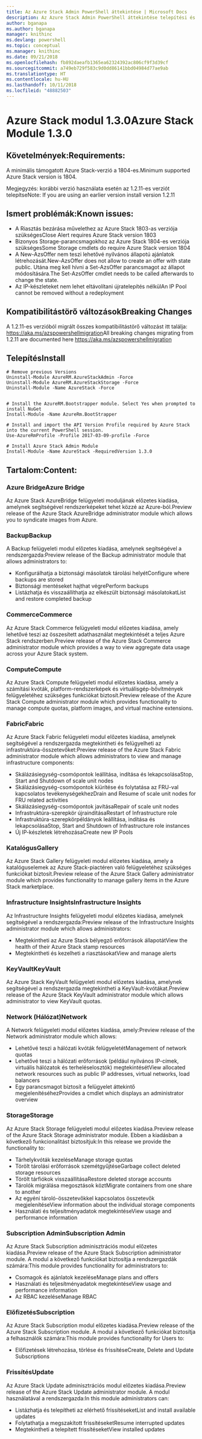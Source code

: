 ```yaml
---
title: Az Azure Stack Admin PowerShell áttekintése | Microsoft Docs
description: Az Azure Stack Admin PowerShell áttekintése telepítési és konfigurációs utasításokkal.
author: bganapa
ms.author: bganapa
manager: knithinc
ms.devlang: powershell
ms.topic: conceptual
ms.manager: knithinc
ms.date: 09/21/2018
ms.openlocfilehash: fb892daeafb1365ea62324392ac806cf9f3d39cf
ms.sourcegitcommit: a749eb729f583c9d0dd86141bbd04984d77ae9ab
ms.translationtype: HT
ms.contentlocale: hu-HU
ms.lasthandoff: 10/11/2018
ms.locfileid: "48882503"
---
```

# <a name="azure-stack-module-130"></a><span data-ttu-id="e5b9e-103">Azure Stack modul 1.3.0</span><span class="sxs-lookup"><span data-stu-id="e5b9e-103">Azure Stack Module 1.3.0</span></span>

## <a name="requirements"></a><span data-ttu-id="e5b9e-104">Követelmények:</span><span class="sxs-lookup"><span data-stu-id="e5b9e-104">Requirements:</span></span>
<span data-ttu-id="e5b9e-105">A minimális támogatott Azure Stack-verzió a 1804-es.</span><span class="sxs-lookup"><span data-stu-id="e5b9e-105">Minimum supported Azure Stack version is 1804.</span></span>

<span data-ttu-id="e5b9e-106">Megjegyzés: korábbi verzió használata esetén az 1.2.11-es verziót telepítse</span><span class="sxs-lookup"><span data-stu-id="e5b9e-106">Note: If you are using an earlier version install version 1.2.11</span></span>

## <a name="known-issues"></a><span data-ttu-id="e5b9e-107">Ismert problémák:</span><span class="sxs-lookup"><span data-stu-id="e5b9e-107">Known issues:</span></span>

- <span data-ttu-id="e5b9e-108">A Riasztás bezárása művelethez az Azure Stack 1803-as verziója szükséges</span><span class="sxs-lookup"><span data-stu-id="e5b9e-108">Close Alert requires Azure Stack version 1803</span></span>
- <span data-ttu-id="e5b9e-109">Bizonyos Storage-parancsmagokhoz az Azure Stack 1804-es verziója szükséges</span><span class="sxs-lookup"><span data-stu-id="e5b9e-109">Some Storage cmdlets do require Azure Stack version 1804</span></span>
- <span data-ttu-id="e5b9e-110">A New-AzsOffer nem teszi lehetővé nyilvános állapotú ajánlatok létrehozását.</span><span class="sxs-lookup"><span data-stu-id="e5b9e-110">New-AzsOffer does not allow to create an offer with state public.</span></span> <span data-ttu-id="e5b9e-111">Utána meg kell hívni a Set-AzsOffer parancsmagot az állapot módosítására.</span><span class="sxs-lookup"><span data-stu-id="e5b9e-111">The Set-AzsOffer cmdlet needs to be called afterwards to change the state.</span></span>
- <span data-ttu-id="e5b9e-112">Az IP-készleteket nem lehet eltávolítani újratelepítés nélkül</span><span class="sxs-lookup"><span data-stu-id="e5b9e-112">An IP Pool cannot be removed without a redeployment</span></span>

## <a name="breaking-changes"></a><span data-ttu-id="e5b9e-113">Kompatibilitástörő változások</span><span class="sxs-lookup"><span data-stu-id="e5b9e-113">Breaking Changes</span></span>
<span data-ttu-id="e5b9e-114">A 1.2.11-es verzióból migrált összes kompatibilitástörő változást itt találja: https://aka.ms/azspowershellmigration</span><span class="sxs-lookup"><span data-stu-id="e5b9e-114">All breaking changes migrating from 1.2.11 are documented here https://aka.ms/azspowershellmigration</span></span>

## <a name="install"></a><span data-ttu-id="e5b9e-115">Telepítés</span><span class="sxs-lookup"><span data-stu-id="e5b9e-115">Install</span></span>
```
# Remove previous Versions
Uninstall-Module AzureRM.AzureStackAdmin -Force
Uninstall-Module AzureRM.AzureStackStorage -Force
Uninstall-Module -Name AzureStack -Force 


# Install the AzureRM.Bootstrapper module. Select Yes when prompted to install NuGet
Install-Module -Name AzureRm.BootStrapper

# Install and import the API Version Profile required by Azure Stack into the current PowerShell session.
Use-AzureRmProfile -Profile 2017-03-09-profile -Force

# Install Azure Stack Admin Module
Install-Module -Name AzureStack -RequiredVersion 1.3.0
```
## <a name="content"></a><span data-ttu-id="e5b9e-116">Tartalom:</span><span class="sxs-lookup"><span data-stu-id="e5b9e-116">Content:</span></span>
### <a name="azure-bridge"></a><span data-ttu-id="e5b9e-117">Azure Bridge</span><span class="sxs-lookup"><span data-stu-id="e5b9e-117">Azure Bridge</span></span>
<span data-ttu-id="e5b9e-118">Az Azure Stack AzureBridge felügyeleti moduljának előzetes kiadása, amelynek segítségével rendszerképeket tehet közzé az Azure-ból.</span><span class="sxs-lookup"><span data-stu-id="e5b9e-118">Preview release of the Azure Stack AzureBridge administrator module which allows you to syndicate images from Azure.</span></span>

### <a name="backup"></a><span data-ttu-id="e5b9e-119">Backup</span><span class="sxs-lookup"><span data-stu-id="e5b9e-119">Backup</span></span>
<span data-ttu-id="e5b9e-120">A Backup felügyeleti modul előzetes kiadása, amelynek segítségével a rendszergazda:</span><span class="sxs-lookup"><span data-stu-id="e5b9e-120">Preview release of the Backup administrator module that allows administrators to:</span></span>
- <span data-ttu-id="e5b9e-121">Konfigurálhatja a biztonsági másolatok tárolási helyét</span><span class="sxs-lookup"><span data-stu-id="e5b9e-121">Configure where backups are stored</span></span>
- <span data-ttu-id="e5b9e-122">Biztonsági mentéseket hajthat végre</span><span class="sxs-lookup"><span data-stu-id="e5b9e-122">Perform backups</span></span>
- <span data-ttu-id="e5b9e-123">Listázhatja és visszaállíthatja az elkészült biztonsági másolatokat</span><span class="sxs-lookup"><span data-stu-id="e5b9e-123">List and restore completed backup</span></span>

### <a name="commerce"></a><span data-ttu-id="e5b9e-124">Commerce</span><span class="sxs-lookup"><span data-stu-id="e5b9e-124">Commerce</span></span>
<span data-ttu-id="e5b9e-125">Az Azure Stack Commerce felügyeleti modul előzetes kiadása, amely lehetővé teszi az összesített adathasználat megtekintését a teljes Azure Stack rendszerben.</span><span class="sxs-lookup"><span data-stu-id="e5b9e-125">Preview release of the Azure Stack Commerce administrator module which provides a way to view aggregate data usage across your Azure Stack system.</span></span>

### <a name="compute"></a><span data-ttu-id="e5b9e-126">Compute</span><span class="sxs-lookup"><span data-stu-id="e5b9e-126">Compute</span></span>
<span data-ttu-id="e5b9e-127">Az Azure Stack Compute felügyeleti modul előzetes kiadása, amely a számítási kvóták, platform-rendszerképek és virtuálisgép-bővítmények felügyeletéhez szükséges funkciókat biztosít.</span><span class="sxs-lookup"><span data-stu-id="e5b9e-127">Preview release of the Azure Stack Compute administrator module which provides functionality to manage compute quotas, platform images, and virtual machine extensions.</span></span>

### <a name="fabric"></a><span data-ttu-id="e5b9e-128">Fabric</span><span class="sxs-lookup"><span data-stu-id="e5b9e-128">Fabric</span></span>
<span data-ttu-id="e5b9e-129">Az Azure Stack Fabric felügyeleti modul előzetes kiadása, amelynek segítségével a rendszergazda megtekintheti és felügyelheti az infrastruktúra-összetevőket:</span><span class="sxs-lookup"><span data-stu-id="e5b9e-129">Preview release of the Azure Stack Fabric administrator module which allows administrators to view and manage infrastructure components:</span></span>
- <span data-ttu-id="e5b9e-130">Skálázásiegység-csomópontok leállítása, indítása és lekapcsolása</span><span class="sxs-lookup"><span data-stu-id="e5b9e-130">Stop, Start and Shutdown of scale unit nodes</span></span>
- <span data-ttu-id="e5b9e-131">Skálázásiegység-csomópontok kiürítése és folytatása az FRU-val kapcsolatos tevékenységekhez</span><span class="sxs-lookup"><span data-stu-id="e5b9e-131">Drain and Resume of scale unit nodes for FRU related activities</span></span>
- <span data-ttu-id="e5b9e-132">Skálázásiegység-csomópontok javítása</span><span class="sxs-lookup"><span data-stu-id="e5b9e-132">Repair of scale unit nodes</span></span>
- <span data-ttu-id="e5b9e-133">Infrastruktúra-szerepkör újraindítása</span><span class="sxs-lookup"><span data-stu-id="e5b9e-133">Restart of Infrastructure role</span></span>
- <span data-ttu-id="e5b9e-134">Infrastruktúra-szerepkörpéldányok leállítása, indítása és lekapcsolása</span><span class="sxs-lookup"><span data-stu-id="e5b9e-134">Stop, Start and Shutdown of Infrastructure role instances</span></span>
- <span data-ttu-id="e5b9e-135">Új IP-készletek létrehozása</span><span class="sxs-lookup"><span data-stu-id="e5b9e-135">Create new IP Pools</span></span>


### <a name="gallery"></a><span data-ttu-id="e5b9e-136">Katalógus</span><span class="sxs-lookup"><span data-stu-id="e5b9e-136">Gallery</span></span>
<span data-ttu-id="e5b9e-137">Az Azure Stack Gallery felügyeleti modul előzetes kiadása, amely a katalóguselemek az Azure Stack-piactéren való felügyeletéhez szükséges funkciókat biztosít.</span><span class="sxs-lookup"><span data-stu-id="e5b9e-137">Preview release of the Azure Stack Gallery administrator module which provides functionality to manage gallery items in the Azure Stack marketplace.</span></span>

### <a name="infrastructure-insights"></a><span data-ttu-id="e5b9e-138">Infrastructure Insights</span><span class="sxs-lookup"><span data-stu-id="e5b9e-138">Infrastructure Insights</span></span>
<span data-ttu-id="e5b9e-139">Az Infrastructure Insights felügyeleti modul előzetes kiadása, amelynek segítségével a rendszergazda:</span><span class="sxs-lookup"><span data-stu-id="e5b9e-139">Preview release of the Infrastructure Insights administrator module which allows administrators:</span></span>
- <span data-ttu-id="e5b9e-140">Megtekintheti az Azure Stack bélyegző erőforrások állapotát</span><span class="sxs-lookup"><span data-stu-id="e5b9e-140">View the health of their Azure Stack stamp resources</span></span>
- <span data-ttu-id="e5b9e-141">Megtekintheti és kezelheti a riasztásokat</span><span class="sxs-lookup"><span data-stu-id="e5b9e-141">View and manage alerts</span></span>

### <a name="keyvault"></a><span data-ttu-id="e5b9e-142">KeyVault</span><span class="sxs-lookup"><span data-stu-id="e5b9e-142">KeyVault</span></span>
<span data-ttu-id="e5b9e-143">Az Azure Stack KeyVault felügyeleti modul előzetes kiadása, amelynek segítségével a rendszergazda megtekintheti a KeyVault-kvótákat.</span><span class="sxs-lookup"><span data-stu-id="e5b9e-143">Preview release of the Azure Stack KeyVault administrator module which allows administrator to view KeyVault quotas.</span></span>

### <a name="network"></a><span data-ttu-id="e5b9e-144">Network (Hálózat)</span><span class="sxs-lookup"><span data-stu-id="e5b9e-144">Network</span></span>
<span data-ttu-id="e5b9e-145">A Network felügyeleti modul előzetes kiadása, amely:</span><span class="sxs-lookup"><span data-stu-id="e5b9e-145">Preview release of the Network administrator module which allows:</span></span>
- <span data-ttu-id="e5b9e-146">Lehetővé teszi a hálózati kvóták felügyeletét</span><span class="sxs-lookup"><span data-stu-id="e5b9e-146">Management of network quotas</span></span>
- <span data-ttu-id="e5b9e-147">Lehetővé teszi a hálózati erőforrások (például nyilvános IP-címek, virtuális hálózatok és terheléselosztók) megtekintését</span><span class="sxs-lookup"><span data-stu-id="e5b9e-147">View allocated network resources such as public IP addresses, virtual networks, load balancers</span></span>
- <span data-ttu-id="e5b9e-148">Egy parancsmagot biztosít a felügyelet áttekintő megjelenítéséhez</span><span class="sxs-lookup"><span data-stu-id="e5b9e-148">Provides a cmdlet which displays an administrator overview</span></span>

### <a name="storage"></a><span data-ttu-id="e5b9e-149">Storage</span><span class="sxs-lookup"><span data-stu-id="e5b9e-149">Storage</span></span>
<span data-ttu-id="e5b9e-150">Az Azure Stack Storage felügyeleti modul előzetes kiadása.</span><span class="sxs-lookup"><span data-stu-id="e5b9e-150">Preview release of the Azure Stack Storage administrator module.</span></span>  <span data-ttu-id="e5b9e-151">Ebben a kiadásban a következő funkcionalitást biztosítjuk:</span><span class="sxs-lookup"><span data-stu-id="e5b9e-151">In this release we provide the functionality to:</span></span>
- <span data-ttu-id="e5b9e-152">Tárhelykvóták kezelése</span><span class="sxs-lookup"><span data-stu-id="e5b9e-152">Manage storage quotas</span></span>
- <span data-ttu-id="e5b9e-153">Törölt tárolási erőforrások szemétgyűjtése</span><span class="sxs-lookup"><span data-stu-id="e5b9e-153">Garbage collect deleted storage resources</span></span>
- <span data-ttu-id="e5b9e-154">Törölt tárfiókok visszaállítása</span><span class="sxs-lookup"><span data-stu-id="e5b9e-154">Restore deleted storage accounts</span></span>
- <span data-ttu-id="e5b9e-155">Tárolók migrálása megosztások közt</span><span class="sxs-lookup"><span data-stu-id="e5b9e-155">Migrate containers from one share to another</span></span>
- <span data-ttu-id="e5b9e-156">Az egyéni tároló-összetevőkkel kapcsolatos összetevők megjelenítése</span><span class="sxs-lookup"><span data-stu-id="e5b9e-156">View information about the individual storage components</span></span>
- <span data-ttu-id="e5b9e-157">Használati és teljesítményadatok megtekintése</span><span class="sxs-lookup"><span data-stu-id="e5b9e-157">View usage and performance information</span></span>

### <a name="subscription-admin"></a><span data-ttu-id="e5b9e-158">Subscription Admin</span><span class="sxs-lookup"><span data-stu-id="e5b9e-158">Subscription Admin</span></span>
<span data-ttu-id="e5b9e-159">Az Azure Stack Subscription adminisztrációs modul előzetes kiadása.</span><span class="sxs-lookup"><span data-stu-id="e5b9e-159">Preview release of the Azure Stack Subscription administrator module.</span></span>  <span data-ttu-id="e5b9e-160">A modul a következő funkciókat biztosítja a rendszergazdák számára:</span><span class="sxs-lookup"><span data-stu-id="e5b9e-160">This module provides functionality for administrators to:</span></span>
- <span data-ttu-id="e5b9e-161">Csomagok és ajánlatok kezelése</span><span class="sxs-lookup"><span data-stu-id="e5b9e-161">Manage plans and offers</span></span>
- <span data-ttu-id="e5b9e-162">Használati és teljesítményadatok megtekintése</span><span class="sxs-lookup"><span data-stu-id="e5b9e-162">View usage and performance information</span></span>
- <span data-ttu-id="e5b9e-163">Az RBAC kezelése</span><span class="sxs-lookup"><span data-stu-id="e5b9e-163">Manage RBAC</span></span>

### <a name="subscription"></a><span data-ttu-id="e5b9e-164">Előfizetés</span><span class="sxs-lookup"><span data-stu-id="e5b9e-164">Subscription</span></span>
<span data-ttu-id="e5b9e-165">Az Azure Stack Subscription modul előzetes kiadása.</span><span class="sxs-lookup"><span data-stu-id="e5b9e-165">Preview release of the Azure Stack Subscription module.</span></span>  <span data-ttu-id="e5b9e-166">A modul a következő funkciókat biztosítja a felhasználók számára:</span><span class="sxs-lookup"><span data-stu-id="e5b9e-166">This module provides functionality for Users to:</span></span>
- <span data-ttu-id="e5b9e-167">Előfizetések létrehozása, törlése és frissítése</span><span class="sxs-lookup"><span data-stu-id="e5b9e-167">Create, Delete and Update Subscriptions</span></span>

### <a name="update"></a><span data-ttu-id="e5b9e-168">Frissítés</span><span class="sxs-lookup"><span data-stu-id="e5b9e-168">Update</span></span>
<span data-ttu-id="e5b9e-169">Az Azure Stack Update adminisztrációs modul előzetes kiadása.</span><span class="sxs-lookup"><span data-stu-id="e5b9e-169">Preview release of the Azure Stack Update administrator module.</span></span>  <span data-ttu-id="e5b9e-170">A modul használatával a rendszergazda:</span><span class="sxs-lookup"><span data-stu-id="e5b9e-170">In this module administrators can:</span></span>
- <span data-ttu-id="e5b9e-171">Listázhatja és telepítheti az elérhető frissítéseket</span><span class="sxs-lookup"><span data-stu-id="e5b9e-171">List and install available updates</span></span>
- <span data-ttu-id="e5b9e-172">Folytathatja a megszakított frissítéseket</span><span class="sxs-lookup"><span data-stu-id="e5b9e-172">Resume interrupted updates</span></span>
- <span data-ttu-id="e5b9e-173">Megtekintheti a telepített frissítéseket</span><span class="sxs-lookup"><span data-stu-id="e5b9e-173">View installed updates</span></span>
